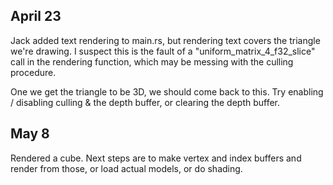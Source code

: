 ## April 23

Jack added text rendering to main.rs, but rendering text covers the triangle we're drawing. I suspect this is the fault of a "uniform_matrix_4_f32_slice" call in the rendering function, which may be messing with the culling procedure.

One we get the triangle to be 3D, we should come back to this. Try enabling / disabling culling & the depth buffer, or clearing the depth buffer.

## May 8

Rendered a cube. Next steps are to make vertex and index buffers and render from those, or load actual models, or do shading.